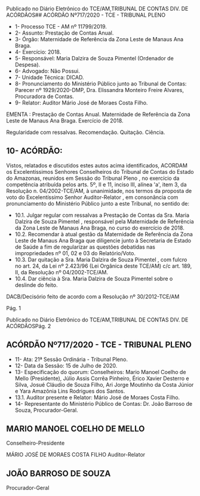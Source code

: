 Publicado  no  Diário  Eletrônico do TCE/AM,TRIBUNAL DE CONTAS DIV. DE ACÓRDÃOS## ACÓRDÃO Nº717/2020 - TCE - TRIBUNAL PLENO

- 1- Processo TCE - AM nº 11799/2019.
- 2- Assunto: Prestação de Contas Anual.
- 3- Órgão: Maternidade de Referência da Zona Leste de Manaus Ana Braga.
- 4- Exercício: 2018.
- 5- Responsável: Maria Dalzira de Souza Pimentel (Ordenador de Despesa).
- 6- Advogado: Não Possui.
- 7- Unidade Técnica: DICAD.
- 8- Pronunciamento  do  Ministério  Público  junto  ao  Tribunal  de  Contas: Parecer  nº 1929/2020-DMP, Dra. Elissandra Monteiro Freire Alvares, Procuradora de Contas.
- 9- Relator: Auditor Mário José de Moraes Costa Filho.

EMENTA : Prestação de Contas Anual. Maternidade de Referência da Zona Leste de Manaus Ana Braga. Exercício de 2018.

Regularidade com ressalvas. Recomendação. Quitação. Ciência.

## 10-  ACÓRDÃO:

Vistos, relatados e discutidos estes autos acima identificados, ACORDAM os Excelentíssimos Senhores Conselheiros do Tribunal de Contas do Estado do Amazonas, reunidos em Sessão do Tribunal Pleno , no exercício da competência atribuída pelos arts. 5º, II e 11, inciso III, alínea 'a', item 3, da Resolução n. 04/2002-TCE/AM, à unanimidade, nos termos da proposta de voto do Excelentíssimo Senhor Auditor-Relator , em consonância com pronunciamento do Ministério Público junto a este Tribunal, no sentido de:

- 10.1. Julgar  regular  com  ressalvas a  Prestação  de  Contas  da Sra.  Maria Dalzira de Souza Pimentel , responsável pela Maternidade de Referência da Zona Leste de Manaus Ana Braga, no curso do exercício de 2018.
- 10.2. Recomendar à  atual  gestão  da Maternidade  de  Referência  da  Zona Leste de Manaus Ana Braga que diligencie junto à Secretaria de Estado de Saúde a fim de regularizar as questões debatidas nas impropriedades nº 01, 02 e 03 do Relatório/Voto.
- 10.3. Dar  quitação a  Sra. Maria  Dalzira  de  Souza  Pimentel , com  fulcro  no art. 24, da Lei nº 2.423/96 (Lei Orgânica deste TCE/AM) c/c art. 189, II, da Resolução nº 04/2002-TCE/AM.
- 10.4. Dar ciência à Sra. Maria Dalzira de Souza Pimentel sobre o deslinde do feito.

DACB/Decisório feito de acordo com a Resolução nº 30/2012-TCE/AM

Pág. 1

Publicado  no  Diário  Eletrônico do TCE/AM,TRIBUNAL DE CONTAS DIV. DE ACÓRDÃOSPág. 2

## ACÓRDÃO Nº717/2020 - TCE - TRIBUNAL PLENO

- 11-  Ata: 21ª Sessão Ordinária - Tribunal Pleno.
- 12-  Data da Sessão: 15 de Julho de 2020.
- 13-  Especificação do quorum: Conselheiros: Mario Manoel Coelho de Mello (Presidente), Júlio Assis Corrêa Pinheiro, Érico Xavier Desterro e Silva, Josué Cláudio de Souza Filho, Ari Jorge Moutinho da Costa Júnior e Yara Amazônia Lins Rodrigues dos Santos.
- 13.1. Auditor presente e Relator: Mário José de Moraes Costa Filho.
- 14-  Representante  do  Ministério  Público  de  Contas: Dr. João  Barroso  de  Souza, Procurador-Geral.

## MARIO MANOEL COELHO DE MELLO

Conselheiro-Presidente

MÁRIO JOSÉ DE MORAES COSTA FILHO Auditor-Relator

## JOÃO BARROSO DE SOUZA

Procurador-Geral
